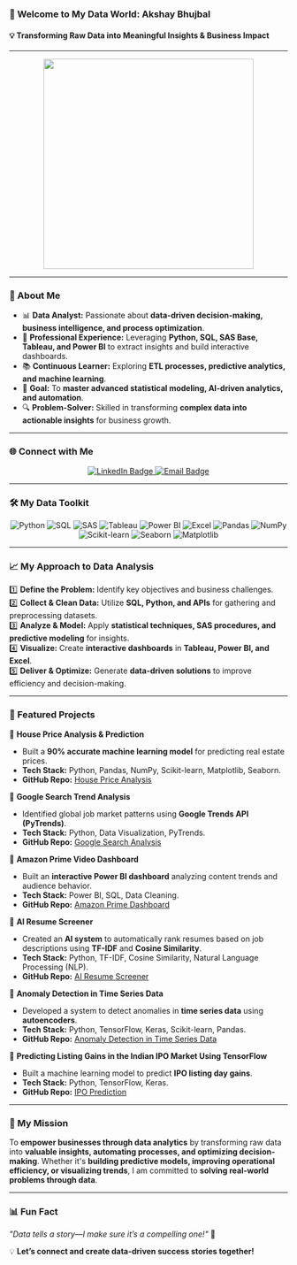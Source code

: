 ### **🚀 Welcome to My Data World: Akshay Bhujbal**  
#### **💡 Transforming Raw Data into Meaningful Insights & Business Impact**  

---

<p align="center"><img height="380" src="https://github.com/AkshayBhujbal1995/AkshayBhujbal1995/blob/main/MYGITHUB.gif"></p>  

---

### **🌟 About Me**  
- 📊 **Data Analyst:** Passionate about **data-driven decision-making, business intelligence, and process optimization**.  
- 🏢 **Professional Experience:** Leveraging **Python, SQL, SAS Base, Tableau, and Power BI** to extract insights and build interactive dashboards.  
- 📚 **Continuous Learner:** Exploring **ETL processes, predictive analytics, and machine learning**.  
- 🎯 **Goal:** To **master advanced statistical modeling, AI-driven analytics, and automation**.  
- 🔍 **Problem-Solver:** Skilled in transforming **complex data into actionable insights** for business growth.  

---

### **🌐 Connect with Me**  
<p align="center">
  <a href="https://linkedin.com/in/akshay-1995-bhujbal" target="_blank">
    <img src="https://img.shields.io/badge/LinkedIn-0077B5?logo=linkedin&logoColor=white" alt="LinkedIn Badge" />
  </a>
  <a href="mailto:akshay.bhujbal16@gmail.com" target="_blank">
    <img src="https://img.shields.io/badge/Email-EA4335?logo=gmail&logoColor=white" alt="Email Badge" />
  </a>
</p>  

---

### **🛠️ My Data Toolkit**  
<p align="center">
  <img src="https://img.shields.io/badge/Python-3776AB?logo=python&logoColor=white" alt="Python" />
  <img src="https://img.shields.io/badge/SQL-003B57?logo=Microsoft%20SQL%20Server&logoColor=white" alt="SQL" />
  <img src="https://img.shields.io/badge/SAS-005BAC?logo=SAS&logoColor=white" alt="SAS" />
  <img src="https://img.shields.io/badge/Tableau-E97627?logo=Tableau&logoColor=white" alt="Tableau" />
  <img src="https://img.shields.io/badge/Power_BI-F2C811?logo=Power%20BI&logoColor=black" alt="Power BI" />
  <img src="https://img.shields.io/badge/Excel-217346?logo=Microsoft%20Excel&logoColor=white" alt="Excel" />
  <img src="https://img.shields.io/badge/Pandas-150458?logo=pandas&logoColor=white" alt="Pandas" />
  <img src="https://img.shields.io/badge/NumPy-013243?logo=NumPy&logoColor=white" alt="NumPy" />
  <img src="https://img.shields.io/badge/Scikit--learn-F7931E?logo=scikit-learn&logoColor=white" alt="Scikit-learn" />
  <img src="https://img.shields.io/badge/Seaborn-9D9D9D?logo=seaborn&logoColor=white" alt="Seaborn" />
  <img src="https://img.shields.io/badge/Matplotlib-11557C?logo=matplotlib&logoColor=white" alt="Matplotlib" />
</p>  

---

### **📈 My Approach to Data Analysis**  
1️⃣ **Define the Problem:** Identify key objectives and business challenges.  
2️⃣ **Collect & Clean Data:** Utilize **SQL, Python, and APIs** for gathering and preprocessing datasets.  
3️⃣ **Analyze & Model:** Apply **statistical techniques, SAS procedures, and predictive modeling** for insights.  
4️⃣ **Visualize:** Create **interactive dashboards** in **Tableau, Power BI, and Excel**.  
5️⃣ **Deliver & Optimize:** Generate **data-driven solutions** to improve efficiency and decision-making.  

---

### **🌟 Featured Projects**  
📌 **House Price Analysis & Prediction**  
- Built a **90% accurate machine learning model** for predicting real estate prices.  
- **Tech Stack:** Python, Pandas, NumPy, Scikit-learn, Matplotlib, Seaborn.  
- **GitHub Repo:** [House Price Analysis](https://github.com/AkshayBhujbal1995/house-price-ML-EDA-project)  

📌 **Google Search Trend Analysis**  
- Identified global job market patterns using **Google Trends API (PyTrends)**.  
- **Tech Stack:** Python, Data Visualization, PyTrends.  
- **GitHub Repo:** [Google Search Analysis](https://github.com/AkshayBhujbal1995/Google-Search-Analysis-with-Python)  

📌 **Amazon Prime Video Dashboard**  
- Built an **interactive Power BI dashboard** analyzing content trends and audience behavior.  
- **Tech Stack:** Power BI, SQL, Data Cleaning.  
- **GitHub Repo:** [Amazon Prime Dashboard](https://github.com/AkshayBhujbal1995/Amazon-Prime-Video-PowerBI-Dashboard)  

📌 **AI Resume Screener**  
- Created an **AI system** to automatically rank resumes based on job descriptions using **TF-IDF** and **Cosine Similarity**.  
- **Tech Stack:** Python, TF-IDF, Cosine Similarity, Natural Language Processing (NLP).  
- **GitHub Repo:** [AI Resume Screener](https://github.com/AkshayBhujbal1995/AI_Resume_Screener)  

📌 **Anomaly Detection in Time Series Data**  
- Developed a system to detect anomalies in **time series data** using **autoencoders**.  
- **Tech Stack:** Python, TensorFlow, Keras, Scikit-learn, Pandas.  
- **GitHub Repo:** [Anomaly Detection in Time Series Data](https://github.com/AkshayBhujbal1995/Anomaly-Detection-in-Time-Series-Data)  

📌 **Predicting Listing Gains in the Indian IPO Market Using TensorFlow**  
- Built a machine learning model to predict **IPO listing day gains**.  
- **Tech Stack:** Python, TensorFlow, Keras.  
- **GitHub Repo:** [IPO Prediction](https://github.com/AkshayBhujbal1995/Predicting-Listing-Gains-in-the-Indian-IPO-Market-Using-TensorFlow)  

---

### **🎯 My Mission**  
To **empower businesses through data analytics** by transforming raw data into **valuable insights, automating processes, and optimizing decision-making**. Whether it's **building predictive models, improving operational efficiency, or visualizing trends**, I am committed to **solving real-world problems through data**.  

---

### **📊 Fun Fact**  
*"Data tells a story—I make sure it’s a compelling one!"* 🚀  

💡 **Let’s connect and create data-driven success stories together!**  
